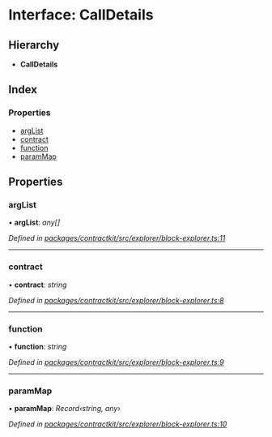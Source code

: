 # Interface: CallDetails

## Hierarchy

* **CallDetails**

## Index

### Properties

* [argList](_explorer_block_explorer_.calldetails.md#arglist)
* [contract](_explorer_block_explorer_.calldetails.md#contract)
* [function](_explorer_block_explorer_.calldetails.md#function)
* [paramMap](_explorer_block_explorer_.calldetails.md#parammap)

## Properties

###  argList

• **argList**: *any[]*

*Defined in [packages/contractkit/src/explorer/block-explorer.ts:11](https://github.com/celo-org/celo-monorepo/blob/6049da1fa/packages/contractkit/src/explorer/block-explorer.ts#L11)*

___

###  contract

• **contract**: *string*

*Defined in [packages/contractkit/src/explorer/block-explorer.ts:8](https://github.com/celo-org/celo-monorepo/blob/6049da1fa/packages/contractkit/src/explorer/block-explorer.ts#L8)*

___

###  function

• **function**: *string*

*Defined in [packages/contractkit/src/explorer/block-explorer.ts:9](https://github.com/celo-org/celo-monorepo/blob/6049da1fa/packages/contractkit/src/explorer/block-explorer.ts#L9)*

___

###  paramMap

• **paramMap**: *Record‹string, any›*

*Defined in [packages/contractkit/src/explorer/block-explorer.ts:10](https://github.com/celo-org/celo-monorepo/blob/6049da1fa/packages/contractkit/src/explorer/block-explorer.ts#L10)*
